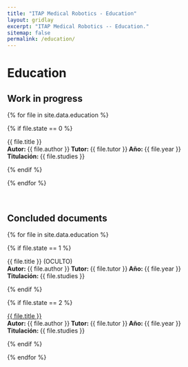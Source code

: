 ```yaml
---
title: "ITAP Medical Robotics - Education"
layout: gridlay
excerpt: "ITAP Medical Robotics -- Education."
sitemap: false
permalink: /education/
---
```



# Education

## Work in progress

{% for file in site.data.education %}

  {% if file.state == 0 %} 
  
  {{ file.title }}<br />
  <b>Autor: </b>{{ file.author }}<b> Tutor: </b>{{ file.tutor }}<b> Año: </b>{{ file.year }}<br />
  <b>Titulación: </b>{{ file.studies }} <br  />
    
  {% endif %}
  
{% endfor %}

<br>

## Concluded documents

{% for file in site.data.education %}

  {% if file.state == 1 %} 
  
  {{ file.title }} (OCULTO)<br>
  <b>Autor: </b>{{ file.author }}<b> Tutor: </b>{{ file.tutor }}<b> Año: </b>{{ file.year }}<br />
  <b>Titulación: </b>{{ file.studies }} <br  />
  
  {% endif %}

  {% if file.state == 2 %}
  
  <a target="_blank" href="{{ file.url }}">{{ file.title }}</a><br>
  <b>Autor: </b>{{ file.author }}<b> Tutor: </b>{{ file.tutor }}<b> Año: </b>{{ file.year }}<br />
  <b>Titulación: </b>{{ file.studies }} <br  />
  
  {% endif %}
  
{% endfor %}


<!--

<p> &nbsp; </p>


Jump to: [Leiden](#leiden), [ETHZ](#ethz), [Cornell](#cornell), [St Andrews](#st-andrews)

## Leiden

#### Timelapse of our STM assembling [(see LION news item)](https://www.physics.leidenuniv.nl/index.php?id=11573&news=867&type=lion&ln=EN):
<iframe width="560" height="315" src="https://www.youtube.com/embed/3iKvUMv1h5A" frameborder="0" allowfullscreen></iframe>

#### Gallery
(Right-click *'view image'* to see a larger image.)
{% assign number_printed = 0 %}
{% for pic in site.data.pictures_Leiden %}

{% assign even_odd = number_printed | modulo: 4 %}

{% if even_odd == 0 %}
<div class="row">
{% endif %}

<div class="col-sm-3 clearfix">
<img src="{{ site.url }}{{ site.baseurl }}/images/picpic/Gallery/{{ pic.image }}" class="img-responsive" width="95%" style="float: left" />
</div>

{% assign number_printed = number_printed | plus: 1 %}

{% if even_odd > 2 %}
</div>
{% endif %}


{% endfor %}

{% assign even_odd = number_printed | modulo: 4 %}
{% if even_odd == 1 %}
</div>
{% endif %}

{% if even_odd == 2 %}
</div>
{% endif %}

{% if even_odd == 3 %}
</div>
{% endif %}

<p> &nbsp; </p>

First advertisement.
<figure>
<img src="{{ site.url }}{{ site.baseurl }}/images/picpic/WebpageLeiden_red.jpg" width="60%" >
</figure>


## ETHZ
From the [group of Andreas Wallraff](http://www.qudev.ethz.ch/).
<figure>
<img src="{{ site.url }}{{ site.baseurl }}/images/picpic/WebpageETH_red.jpg" width="60%">
</figure>

## Cornell
From the [group of Seamus JC Davis](http://davisgroup.lassp.cornell.edu).
<figure>
<img src="{{ site.url }}{{ site.baseurl }}/images/picpic/WebpageCornell_red.jpg" width="60%">
</figure>

## St Andrews
From the [group of Felix Baumberger](http://dqmp.unige.ch/baumberger/) (now at University of Geneva).
<figure>
<img src="{{ site.url }}{{ site.baseurl }}/images/picpic/WebpageSTA_red.jpg" width="60%">
</figure>

-->

